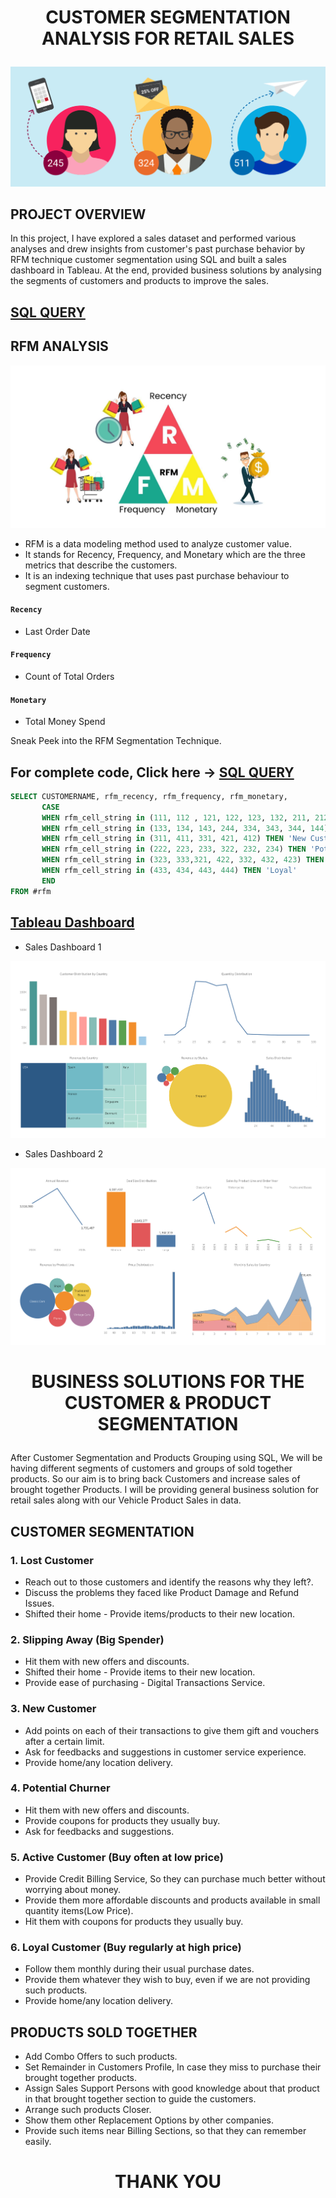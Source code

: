 # <p align = 'center'>CUSTOMER SEGMENTATION ANALYSIS FOR RETAIL SALES</p>
![pic](https://github.com/arjunan-k/Customer_Segmentation/blob/main/Images/Customer%20Segmentation.png?raw=true)
## PROJECT OVERVIEW
In this project, I have explored a sales dataset and performed various analyses and drew insights from customer's past purchase behavior by RFM technique customer segmentation using SQL and built a sales dashboard in Tableau. At the end, provided business solutions by analysing the segments of customers and products to improve the sales.
## [SQL QUERY](https://github.com/arjunan-k/Customer_Segmentation/blob/main/Customer_Segmentation.md)
## RFM ANALYSIS
![pic](https://github.com/arjunan-k/Customer_Segmentation/blob/main/Images/RFM.png?raw=true)
* RFM is a data modeling method used to analyze customer value. 
* It stands for Recency, Frequency, and Monetary which are the three metrics that describe the customers. 
* It is an indexing technique that uses past purchase behaviour to segment customers.
#### `Recency`
* Last Order Date
#### `Frequency`
* Count of Total Orders
#### `Monetary`
* Total Money Spend

Sneak Peek into the RFM Segmentation Technique.
## For complete code, Click here -> [SQL QUERY](https://github.com/arjunan-k/Customer_Segmentation/blob/main/Customer_Segmentation.md)
```sql
SELECT CUSTOMERNAME, rfm_recency, rfm_frequency, rfm_monetary, 
       CASE
	   WHEN rfm_cell_string in (111, 112 , 121, 122, 123, 132, 211, 212, 114, 141, 221) THEN 'Lost Customer'    -- lost customer.
	   WHEN rfm_cell_string in (133, 134, 143, 244, 334, 343, 344, 144) THEN 'Slipping Away'                    -- big spender, slipping away.
	   WHEN rfm_cell_string in (311, 411, 331, 421, 412) THEN 'New Customer'                                    -- new customer.
	   WHEN rfm_cell_string in (222, 223, 233, 322, 232, 234) THEN 'Potential Churners'                         -- probably leave the service.
	   WHEN rfm_cell_string in (323, 333,321, 422, 332, 432, 423) THEN 'Active'                                 -- customers who buy often at low price.
	   WHEN rfm_cell_string in (433, 434, 443, 444) THEN 'Loyal'                                                -- customers who buy regularly at high price.
       END
FROM #rfm
```
## [Tableau Dashboard](https://public.tableau.com/app/profile/arjunan.k.com/viz/CustomerSegmentationSalesDashboard/SalesDashboard1)
* Sales Dashboard 1

![pic](https://github.com/arjunan-k/Customer_Segmentation/blob/main/Images/Sales%20Dashboard%201.png?raw=true)
* Sales Dashboard 2

![pic](https://github.com/arjunan-k/Customer_Segmentation/blob/main/Images/Sales%20Dashboard%202.png?raw=true)


# <p align = 'center'>BUSINESS SOLUTIONS FOR THE CUSTOMER & PRODUCT SEGMENTATION</p>
After Customer Segmentation and Products Grouping using SQL, We will be having different segments of customers and groups of sold together products. 
So our aim is to bring back Customers and increase sales of brought together Products. 
I will be providing general business solution for retail sales along with our Vehicle Product Sales in data.

## CUSTOMER SEGMENTATION

### **1. Lost Customer**
  * Reach out to those customers and identify the reasons why they left?.
  * Discuss the problems they faced like Product Damage and Refund Issues.
  * Shifted their home - Provide items/products to their new location.

### **2. Slipping Away** (Big Spender)
* Hit them with new offers and discounts.
* Shifted their home - Provide items to their new location.
* Provide ease of purchasing - Digital Transactions Service. 

### **3. New Customer**
* Add points on each of their transactions to give them gift and vouchers after a certain limit.
* Ask for feedbacks and suggestions in customer service experience.
* Provide home/any location delivery.

### **4. Potential Churner**
* Hit them with new offers and discounts.
* Provide coupons for products they usually buy.
* Ask for feedbacks and suggestions.

### **5. Active Customer** (Buy often at low price)
* Provide Credit Billing Service, So they can purchase much better without worrying about money.
* Provide them more affordable discounts and products available in small quantity items(Low Price).
* Hit them with coupons for products they usually buy.

### **6. Loyal Customer** (Buy regularly at high price)
* Follow them monthly during their usual purchase dates.
* Provide them whatever they wish to buy, even if we are not providing such products.
* Provide home/any location delivery.


## PRODUCTS SOLD TOGETHER
* Add Combo Offers to such products.
* Set Remainder in Customers Profile, In case they miss to purchase their brought together products.
* Assign Sales Support Persons with good knowledge about that product in that brought together section to guide the customers.
* Arrange such products Closer.
* Show them other Replacement Options by other companies.
* Provide such items near Billing Sections, so that they can remember easily.

# <p align = 'center'>THANK YOU</p>
